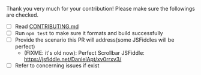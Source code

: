 Thank you very much for your contribution! Please make sure the followings
are checked.

- [ ] Read [CONTRIBUTING.md](../CONTRIBUTING.md)
- [ ] Run `npm test` to make sure it formats and build successfully
- [ ] Provide the scenario this PR will address(some JSFiddles will be perfect)
  - (FIXME: it's old now): Perfect Scrollbar JSFiddle: https://jsfiddle.net/DanielApt/xv0rrxv3/
- [ ] Refer to concerning issues if exist
